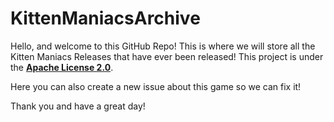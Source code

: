 # KittenManiacsArchive
Hello, and welcome to this GitHub Repo! This is where we will store all the Kitten Maniacs Releases that have ever been released! This project is under the [**Apache License 2.0**](https://choosealicense.com/licenses/apache-2.0/). 

Here you can also create a new issue about this game so we can fix it!

Thank you and have a great day!
